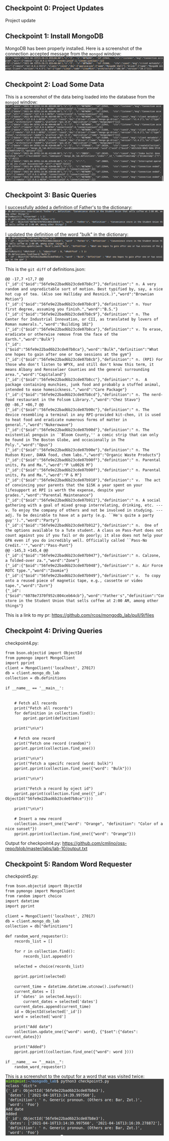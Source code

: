 ## Checkpoint 0: Project Updates
Project update

## Checkpoint 1: Install MongoDB
MongoDB has been properly installed. Here is a screenshot of the connection accepted message from the `mongod` window:
<img src="checkpoint1_0.PNG">

## Checkpoint 2: Load Some Data
This is a screenshot of the data being loaded into the database from the `mongod` window:
<img src="checkpoint2_0.PNG">

## Checkpoint 3: Basic Queries
I successfully added a definition of Father's to the dictionary:
<img src="checkpoint3_0.PNG">

I updated the definition of the word "bulk" in the dictionary:
<img src="checkpoint3_1.PNG">

This is the `git diff` of definitions.json:
```
@@ -17,7 +17,7 @@
{"_id":{"$oid":"56fe9e22bad6b23cde07b8c7"},"definition":" n. A very random and unpredictable sort of motion. Best typified by, say, a nice hot cup of tea. (Also see Halliday and Resnick.)","word":"Brownian Motion"}
{"_id":{"$oid":"56fe9e22bad6b23cde07b8c8"},"definition":" n. Your first degree, assuming you finish.","word":"B.S."}
{"_id":{"$oid":"56fe9e22bad6b23cde07b8c9"},"definition":" n. The Center for Industrial Innovation, or CII, as translated by lovers of Roman numerals.","word":"Building 102"}
{"_id":{"$oid":"56fe9e22bad6b23cde07b8ca"},"definition":" v. To erase, eradicate or otherwise remove from the face of the Earth.","word":"Bulk"}
{"_id":{"$oid":"56fe9e22bad6b23cde07b8ca"},"word":"Bulk","definition":"What one hopes to gain after one or two sessions at the gym"}
{"_id":{"$oid":"56fe9e22bad6b23cde07b8cb"},"definition":" n. (RPI) For those who don't listen to WPYX, and still don't know this term, it means Albany and Rensselaer Counties and the general surrounding area.","word":"Capitaland"}
{"_id":{"$oid":"56fe9e22bad6b23cde07b8cc"},"definition":" n.  A package containing munchies, junk food and probably a stuffed animal, intended to ease homesickness.","word":"Care Package"}
{"_id":{"$oid":"56fe9e22bad6b23cde07b8cd"},"definition":" n. The nerd-food restaurant in the Folsom Library.","word":"Chez Stavo"}
@@ -86,7 +86,7 @@
{"_id":{"$oid":"56fe9e22bad6b23cde07b90c"},"definition":" n. The device resembling a terminal in any RPI-provided kit-chen, it is used to heat food and eradicate numerous forms of matter in general.","word":"Nukerowave"}
{"_id":{"$oid":"56fe9e22bad6b23cde07b90d"},"definition":" n. The existential penguin in ``Bloom County,'' a comic strip that can only be found in The Boston Globe, and occasionally in The Poly.","word":"Opus"}
{"_id":{"$oid":"56fe9e22bad6b23cde07b90e"},"definition":" n. The Hudson River, DAKA food, chem labs.","word":"Organic Waste Products"}
{"_id":{"$oid":"56fe9e22bad6b23cde07b90f"},"definition":" n. Parental units, Pa and Ma.","word":"P \u0026 M"}
{"_id":{"$oid":"56fe9e22bad6b23cde07b90f"},"definition":" n. Parental units, Pa and Ma.","word":"P & M"}
{"_id":{"$oid":"56fe9e22bad6b23cde07b910"},"definition":" v.  The act of convincing your parents that the $15K a year spent on your lifesupport at RPI is worth the expense, despite your grades.","word":"Parental Maintenance"}
{"_id":{"$oid":"56fe9e22bad6b23cde07b911"},"definition":" n. A social gathering with a goal of mixed group interrelating, drinking, etc. --- v. To enjoy the company of others and not be involved in studying. --- adj. To be desirable to have at a party (e.g. ``He's quite a party guy'').","word":"Party"}
{"_id":{"$oid":"56fe9e22bad6b23cde07b912"},"definition":" n.  One of the options available to a Tute student. A class on Pass-Punt does not count against you if you fail or do poorly; it also does not help your GPA even if you do incredibly well. Officially called ``Pass-No Credit.''","word":"Pass-Punt"}
@@ -145,3 +145,4 @@
{"_id":{"$oid":"56fe9e22bad6b23cde07b947"},"definition":" n. Calzone, a folded-over za.","word":"Zone"}
{"_id":{"$oid":"56fe9e22bad6b23cde07b948"},"definition":" n. Air Force ROTC type.","word":"Zoomie"}
{"_id":{"$oid":"56fe9e22bad6b23cde07b949"},"definition":" v.  To copy onto a reused piece of magnetic tape, e.g., cassette or video tape.","word":"Zurn"}
{"_id":{"$oid":"6078e7370f952c804ceb64cb"},"word":"Father's","definition":"Convenience store in the Student Union that sells coffee at 2:00 AM, among other things"}
```


This is a link to my pr: https://github.com/rcos/mongodb_lab/pull/9/files

## Checkpoint 4: Driving Queries
checkpoint4.py:
```
from bson.objectid import ObjectId
from pymongo import MongoClient
import pprint
client = MongoClient('localhost', 27017)
db = client.mongo_db_lab
collection = db.definitions

if __name__ == '__main__':
    

    # Fetch all records
    print("Fetch all records")
    for definition in collection.find():
        pprint.pprint(definition)
    
    print("\n\n")

    # Fetch one record
    print("Fetch one record (random)")
    pprint.pprint(collection.find_one())

    print("\n\n")
    print("Fetch a specifc record (word: bulk)")
    pprint.pprint(collection.find_one({"word": "Bulk"}))

    print("\n\n")

    print("Fetch a record by oject id")
    pprint.pprint(collection.find_one({"_id": ObjectId("56fe9e22bad6b23cde07b8ce")}))

    print("\n\n")

    # Insert a new record
    collection.insert_one({"word": "Orange", "definition": "Color of a nice sunset"})
    pprint.pprint(collection.find_one({"word": "Orange"}))
```

Output for checkpoint4.py:
https://github.com/cmlino/oss-repo/blob/master/labs/lab-10/output.txt

## Checkpoint 5: Random Word Requester
checkpoint5.py:
```
from bson.objectid import ObjectId
from pymongo import MongoClient
from random import choice
import datetime
import pprint

client = MongoClient('localhost', 27017)
db = client.mongo_db_lab
collection = db["definitions"]

def random_word_requester():
    records_list = []

    for r in collection.find():
        records_list.append(r)

    selected = choice(records_list)

    pprint.pprint(selected)

    current_time = datetime.datetime.utcnow().isoformat()
    current_dates = []
    if 'dates' in selected.keys(): 
        current_dates = selected['dates']
    current_dates.append(current_time)
    id = ObjectId(selected['_id'])
    word = selected['word'] 

    print("Add date")
    collection.update_one({"word": word}, {"$set":{"dates": current_dates}})

    print("Added")
    pprint.pprint((collection.find_one({"word": word })))
    
if __name__ == "__main__":
    random_word_requester()
```
This is a screenshot to the output for a word that was visited twice:
<img src="checkpoint5_0.PNG">
